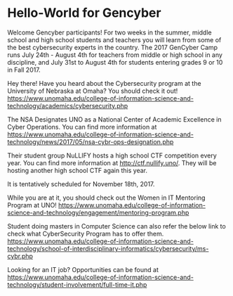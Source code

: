 # Hello-World for Gencyber
Welcome Gencyber participants!  For two weeks in the summer, middle school and high school students and teachers you will learn from some of the best cybersecurity experts in the country.
The 2017 GenCyber Camp runs July 24th - August 4th for teachers from middle or high school in any discipline, and July 31st to August 4th for students entering grades 9 or 10 in Fall 2017.

Hey there! Have you heard about the Cybersecurity program at the University of Nebraska at Omaha? You should check it out! https://www.unomaha.edu/college-of-information-science-and-technology/academics/cybersecurity.php

The NSA Designates UNO as a National Center of Academic Excellence in Cyber Operations. You can find more information at https://www.unomaha.edu/college-of-information-science-and-technology/news/2017/05/nsa-cybr-ops-designation.php

Their student group NuLLIFY hosts a high school CTF competition every year.
You can find more information at http://ctf.nullify.uno/. They will be hosting another high school CTF again this year.

It is tentatively scheduled for November 18th, 2017.

While you are at it, you should check out the Women in IT Mentoring Program at UNO!
https://www.unomaha.edu/college-of-information-science-and-technology/engagement/mentoring-program.php

Student doing masters in Computer Science can also refer the below link to check what CyberSecurity Program has to offer them.
https://www.unomaha.edu/college-of-information-science-and-technology/school-of-interdisciplinary-informatics/cybersecurity/ms-cybr.php

Looking for an IT job?  Opportunities can be found at https://www.unomaha.edu/college-of-information-science-and-technology/student-involvement/full-time-it.php
